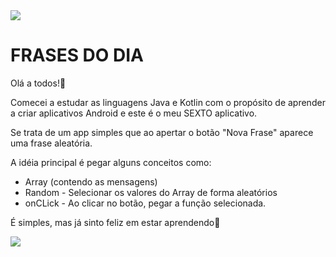 <img src="https://user-images.githubusercontent.com/60768726/121701811-ad410200-caa7-11eb-9e2d-326f248663bf.png">

# FRASES DO DIA

Olá a todos!👋  

Comecei a estudar as linguagens Java e Kotlin com o propósito de aprender a criar aplicativos Android e este é o meu SEXTO aplicativo.  

Se trata de um app simples que ao apertar o botão "Nova Frase" aparece uma frase aleatória. 

A idéia principal é pegar alguns conceitos como:  
* Array (contendo as mensagens) 
* Random - Selecionar os valores do Array de forma aleatórios 
* onCLick  - Ao clicar no botão, pegar a função selecionada. 

É simples, mas já sinto feliz em estar aprendendo🙏

<img src="https://user-images.githubusercontent.com/60768726/121701811-ad410200-caa7-11eb-9e2d-326f248663bf.png">
